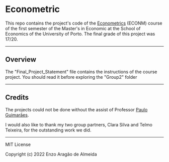 # Econometric
This repo contains the project's code of the [Econometrics](https://sigarra.up.pt/fep/en/UCURR_GERAL.FICHA_UC_VIEW?pv_ocorrencia_id=477784) (ECONM) course of the first semester of the Master's in Economic at the School of Economics of the University of Porto. The final grade of this project was 17/20.

---

## Overview

The "Final_Project_Statement" file contains the instructions of the course project. You should read it before exploring the "Group2" folder

---

## Credits
The projects could not be done without the assist of Professor [Paulo Guimarães](https://sigarra.up.pt/fep/en/func_geral.formview?p_codigo=205151).

I would also like to thank my two group partners, Clara Silva and Telmo Teixeira, for the outstanding work we did.

---

MIT License

Copyright (c) 2022 Enzo Aragão de Almeida
